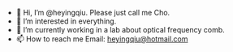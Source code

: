 - 👋 Hi, I’m @heyingqiu. Please just call me Cho. 
- 👀 I’m interested in everything. 
- 🌱 I’m currently working in a lab about optical frequency comb.
- 📫 How to reach me Email: heyingqiu@hotmail.com

<!---
heyingqiu/heyingqiu is a ✨ special ✨ repository because its `README.md` (this file) appears on your GitHub profile.
You can click the Preview link to take a look at your changes.
--->
